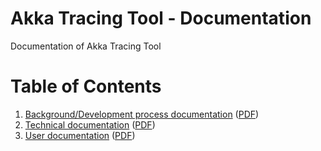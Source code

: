 Akka Tracing Tool - Documentation
=================================

Documentation of Akka Tracing Tool

# Table of Contents

1. [Background/Development process documentation](https://github.com/akka-tracing-tool/akka-tracing-docs/blob/master/process.md) ([PDF](https://github.com/akka-tracing-tool/akka-tracing-docs/raw/master/pdfs/DevelopmentProcessDocumentation.pdf))
2. [Technical documentation](https://github.com/akka-tracing-tool/akka-tracing-docs/blob/master/technical.md) ([PDF](https://github.com/akka-tracing-tool/akka-tracing-docs/raw/master/pdfs/TechnicalDocumentation.pdf))
3. [User documentation](https://github.com/akka-tracing-tool/akka-tracing-docs/blob/master/user.md) ([PDF](https://github.com/akka-tracing-tool/akka-tracing-docs/raw/master/pdfs/UserDocumentation.pdf))

